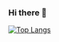 ### Hi there 👋

[![Top Langs](https://github-readme-stats.vercel.app/api/top-langs/?username=Chris-B33)](https://github.com/anuraghazra/github-readme-stats)
